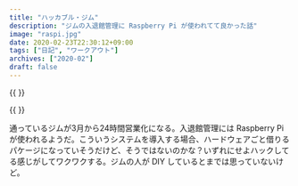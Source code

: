 ```yaml
---
title: "ハッカブル・ジム"
description: "ジムの入退館管理に Raspberry Pi が使われてて良かった話"
image: "raspi.jpg"
date: 2020-02-23T22:30:12+09:00
tags: ["日記", "ワークアウト"]
archives: ["2020-02"]
draft: false
---
```


{{ <img400x src="sensor.jpg"> }}
  
{{ <img400x src="raspi.jpg"> }}

通っているジムが3月から24時間営業化になる。入退館管理には Raspberry Pi が使われるようだ。こういうシステムを導入する場合、ハードウェアごと借りるパケージになっていそうだけど、そうではないのかな？いずれにせよハックしてる感じがしてワクワクする。ジムの人が DIY しているとまでは思っていないけど。
